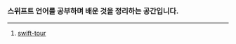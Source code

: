 ### 스위프트 언어를 공부하며 배운 것을 정리하는 공간입니다. 
---

1. [swift-tour](https://github.com/mildchae/swiftTour/blob/master/swiftTour.md)
